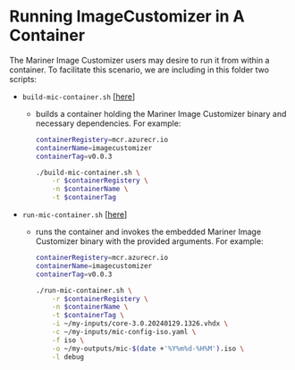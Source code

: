 # Running ImageCustomizer in A Container

The Mariner Image Customizer users may desire to run it from within a
container. To facilitate this scenario, we are including in this folder
two scripts:
- `build-mic-container.sh` [[here](./build-mic-container.sh)]
  - builds a container holding the Mariner Image Customizer binary and
    necessary dependencies. For example:
    ```bash
    containerRegistery=mcr.azurecr.io
    containerName=imagecustomizer
    containerTag=v0.0.3

    ./build-mic-container.sh \
        -r $containerRegistery \
        -n $containerName \
        -t $containerTag
    ```

- `run-mic-container.sh` [[here](./run-mic-container.sh)]
  - runs the container and invokes the embedded Mariner Image Customizer binary
    with the provided arguments. For example:
    ```bash
    containerRegistery=mcr.azurecr.io
    containerName=imagecustomizer
    containerTag=v0.0.3

    ./run-mic-container.sh \
        -r $containerRegistery \
        -n $containerName \
        -t $containerTag \
        -i ~/my-inputs/core-3.0.20240129.1326.vhdx \
        -c ~/my-inputs/mic-config-iso.yaml \
        -f iso \
        -o ~/my-outputs/mic-$(date +'%Y%m%d-%H%M').iso \
        -l debug
    ```
